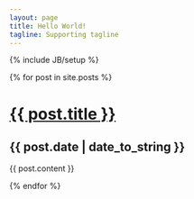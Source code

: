 ```yaml
---
layout: page
title: Hello World!
tagline: Supporting tagline
---
```

{% include JB/setup %}

{% for post in site.posts %}

<a href="{{ BASE_PATH }}{{ post.url }}">{{ post.title }}</a>
=====================
{{ post.date | date_to_string }}
------------------
{{ post.content }}

{% endfor %}

